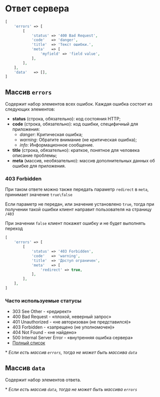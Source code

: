 # Ответ сервера
```php
[
    'errors' => [
        [
            'status' => '400 Bad Request',
            'code'   => 'danger',
            'title'  => 'Текст ошибки.',
            'meta'   => [
                'myfield' => 'field value',
            ],
        ],
    ],
    'data'   => [],
]
```
## Массив `errors`
Содержит набор элементов всех ошибок. Каждая ошибка состоит из следующих элементов:
- **status** (строка, обязательно): код состояния HTTP;
- **code** (строка, обязательно): код ошибки, специфичный для приложения:
  - *danger*: Критическая ошибка;
  - *warning*: Обратите внимание (не критическая ошибка);
  - *info*: Информационное сообщение.
- **title** (строка, обязательно): краткое, понятное для человека описание проблемы;
- **meta** (массив, необязательно): массив дополнительных данных об ошибке для приложения.

### 403 Forbidden
При таком ответе можно также передать параметр `redirect` в `meta`, принимает значение `true\false`

Если параметр не передан, или значение установлено `true`, тогда при получении такой ошибки клиент направит пользователя на страницу `/403`

При значении `false` клиент покажет ошибку и не будет выполнять переход
```php
[
    'errors' => [
        [
            'status' => '403 Forbidden',
            'code'   => 'warning',
            'title'  => 'Доступ ограничен',
            'meta'   => [
                'redirect' => true,
            ],
        ],
    ],
]
```

### Часто используемые статусы
- 303 See Other - «редирект»
- 400 Bad Request - «плохой, неверный запрос»
- 401 Unauthorized - «не авторизован (не представился)»
- 403 Forbidden - «запрещено (не уполномочен)»
- 404 Not Found - «не найдено»
- 500 Internal Server Error - «внутренняя ошибка сервера»
- [Полный список](https://ru.wikipedia.org/wiki/%D0%A1%D0%BF%D0%B8%D1%81%D0%BE%D0%BA_%D0%BA%D0%BE%D0%B4%D0%BE%D0%B2_%D1%81%D0%BE%D1%81%D1%82%D0%BE%D1%8F%D0%BD%D0%B8%D1%8F_HTTP)

\* *Если есть массив `errors`, тогда не может быть массива `data`*

## Массив `data`
Содержит набор элементов ответа.

\* *Если есть массив `data`, тогда не может быть массива `errors`*